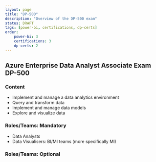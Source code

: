 ```yaml
---
layout: page
title: "DP-500"
description: "Overview of the DP-500 exam"
status: DRAFT
tags: [power-bi, certifications, dp-certs]
order: 
    power-bi: 3
    certifications: 3
    dp-certs: 2
---
```

## Azure Enterprise Data Analyst Associate Exam DP-500  
  
### Content  
  
- Implement and manage a data analytics environment 
- Query and transform data 
- Implement and manage data models 
- Explore and visualize data  
  
### Roles/Teams: Mandatory  
  
- Data Analysts
- Data Visualisers: BI/MI teams (more specifically MI)  
  
### Roles/Teams: Optional  
  
